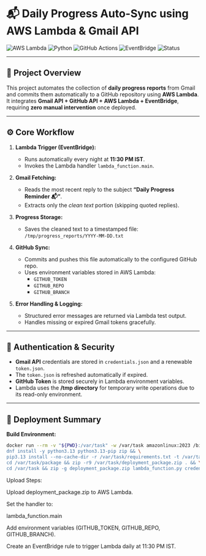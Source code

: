 # 📬 Daily Progress Auto-Sync using AWS Lambda & Gmail API

![AWS Lambda](https://img.shields.io/badge/AWS%20Lambda-Automation-orange?logo=awslambda)
![Python](https://img.shields.io/badge/Python-3.13-blue?logo=python)
![GitHub Actions](https://img.shields.io/badge/GitHub-AutoCommit-black?logo=github)
![EventBridge](https://img.shields.io/badge/EventBridge-Scheduled%20Trigger-red?logo=amazonaws)
![Status](https://img.shields.io/badge/Status-Live%20and%20Working-success)

---

## 🧠 Project Overview

This project automates the collection of **daily progress reports** from Gmail and commits them automatically to a GitHub repository using **AWS Lambda**.  
It integrates **Gmail API + GitHub API + AWS Lambda + EventBridge**, requiring **zero manual intervention** once deployed.

---

## ⚙️ Core Workflow

1. **Lambda Trigger (EventBridge):**  
   - Runs automatically every night at **11:30 PM IST**.
   - Invokes the Lambda handler `lambda_function.main`.

2. **Gmail Fetching:**  
   - Reads the most recent reply to the subject **“Daily Progress Reminder 📬”**.
   - Extracts only the *clean text* portion (skipping quoted replies).

3. **Progress Storage:**  
   - Saves the cleaned text to a timestamped file:  
     `/tmp/progress_reports/YYYY-MM-DD.txt`

4. **GitHub Sync:**  
   - Commits and pushes this file automatically to the configured GitHub repo.
   - Uses environment variables stored in AWS Lambda:
     - `GITHUB_TOKEN`
     - `GITHUB_REPO`
     - `GITHUB_BRANCH`

5. **Error Handling & Logging:**  
   - Structured error messages are returned via Lambda test output.
   - Handles missing or expired Gmail tokens gracefully.

---

## 🔑 Authentication & Security

- **Gmail API** credentials are stored in `credentials.json` and a renewable `token.json`.  
- The `token.json` is refreshed automatically if expired.  
- **GitHub Token** is stored securely in Lambda environment variables.  
- Lambda uses the **/tmp directory** for temporary write operations due to its read-only environment.

---

## 🚀 Deployment Summary

**Build Environment:**
```bash
docker run --rm -v "${PWD}:/var/task" -w /var/task amazonlinux:2023 /bin/bash -c "
dnf install -y python3.13 python3.13-pip zip && \
pip3.13 install --no-cache-dir -r /var/task/requirements.txt -t /var/task/package && \
cd /var/task/package && zip -r9 /var/task/deployment_package.zip . && \
cd /var/task && zip -g deployment_package.zip lambda_function.py credentials.json token.json" 
```

Upload Steps:

Upload deployment_package.zip to AWS Lambda.

Set the handler to:

lambda_function.main


Add environment variables (GITHUB_TOKEN, GITHUB_REPO, GITHUB_BRANCH).

Create an EventBridge rule to trigger Lambda daily at 11:30 PM IST.
